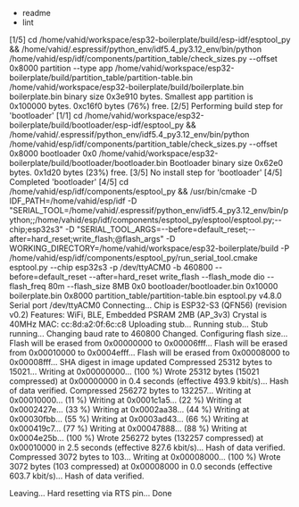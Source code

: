 - readme
- lint

[1/5] cd /home/vahid/workspace/esp32-boilerplate/build/esp-idf/esptool_py && 
/home/vahid/.espressif/python_env/idf5.4_py3.12_env/bin/python /home/vahid/esp/idf/components/partition_table/check_sizes.py --offset 0x8000 partition 
--type app /home/vahid/workspace/esp32-boilerplate/build/partition_table/partition-table.bin /home/vahid/workspace/esp32-boilerplate/build/boilerplate.bin
boilerplate.bin binary size 0x3e910 bytes. Smallest app partition is 0x100000 bytes. 0xc16f0 bytes (76%) free.
[2/5] Performing build step for 'bootloader'
[1/1] cd /home/vahid/workspace/esp32-boilerplate/build/bootloader/esp-idf/esptool_py && /home/vahid/.espressif/python_env/idf5.4_py3.12_env/bin/python /home/vahid/esp/idf/components/partition_table/check_sizes.py --offset 0x8000 bootloader 0x0 /home/vahid/workspace/esp32-boilerplate/build/bootloader/bootloader.bin
Bootloader binary size 0x62e0 bytes. 0x1d20 bytes (23%) free.
[3/5] No install step for 'bootloader'
[4/5] Completed 'bootloader'
[4/5] cd /home/vahid/esp/idf/components/esptool_py && /usr/bin/cmake -D IDF_PATH=/home/vahid/esp/idf -D "SERIAL_TOOL=/home/vahid/.espressif/python_env/idf5.4_py3.12_env/bin/python;;/home/vahid/esp/idf/components/esptool_py/esptool/esptool.py;--chip;esp32s3" -D "SERIAL_TOOL_ARGS=--before=default_reset;--after=hard_reset;write_flash;@flash_args" -D WORKING_DIRECTORY=/home/vahid/workspace/esp32-boilerplate/build -P /home/vahid/esp/idf/components/esptool_py/run_serial_tool.cmake
esptool.py --chip esp32s3 -p /dev/ttyACM0 -b 460800 
  --before=default_reset 
  --after=hard_reset 
  write_flash 
    --flash_mode dio 
    --flash_freq 80m 
    --flash_size 8MB 0x0 bootloader/bootloader.bin 0x10000 boilerplate.bin 0x8000 partition_table/partition-table.bin
esptool.py v4.8.0
Serial port /dev/ttyACM0
Connecting...
Chip is ESP32-S3 (QFN56) (revision v0.2)
Features: WiFi, BLE, Embedded PSRAM 2MB (AP_3v3)
Crystal is 40MHz
MAC: cc:8d:a2:0f:6c:c8
Uploading stub...
Running stub...
Stub running...
Changing baud rate to 460800
Changed.
Configuring flash size...
Flash will be erased from 0x00000000 to 0x00006fff...
Flash will be erased from 0x00010000 to 0x0004efff...
Flash will be erased from 0x00008000 to 0x00008fff...
SHA digest in image updated
Compressed 25312 bytes to 15021...
Writing at 0x00000000... (100 %)
Wrote 25312 bytes (15021 compressed) at 0x00000000 in 0.4 seconds (effective 493.9 kbit/s)...
Hash of data verified.
Compressed 256272 bytes to 132257...
Writing at 0x00010000... (11 %)
Writing at 0x0001c1a5... (22 %)
Writing at 0x0002427e... (33 %)
Writing at 0x0002aa38... (44 %)
Writing at 0x00030fbb... (55 %)
Writing at 0x0003ad43... (66 %)
Writing at 0x000419c7... (77 %)
Writing at 0x00047888... (88 %)
Writing at 0x0004e25b... (100 %)
Wrote 256272 bytes (132257 compressed) at 0x00010000 in 2.5 seconds (effective 827.6 kbit/s)...
Hash of data verified.
Compressed 3072 bytes to 103...
Writing at 0x00008000... (100 %)
Wrote 3072 bytes (103 compressed) at 0x00008000 in 0.0 seconds (effective 603.7 kbit/s)...
Hash of data verified.

Leaving...
Hard resetting via RTS pin...
Done

